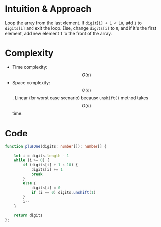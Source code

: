 # Intuition & Approach
Loop the array from the last element. If `digit[i] + 1 < 10`, add `1` to `digits[i]` and exit the loop. Else, change `digits[i]` to `0`, and if it's the first element, add new element `1` to the front of the array.

# Complexity
- Time complexity: $$O(n)$$
- Space complexity: $$O(n)$$. Linear (for worst case scenario) because `unshift()` method takes $$O(n)$$ time.

# Code
```ts
function plusOne(digits: number[]): number[] {
    
    let i = digits.length - 1
    while (i >= 0) {
        if (digits[i] + 1 < 10) {
            digits[i] += 1
            break
        }
        else {
            digits[i] = 0
            if (i == 0) digits.unshift(1)
        }
        i--
    }

    return digits
};
```